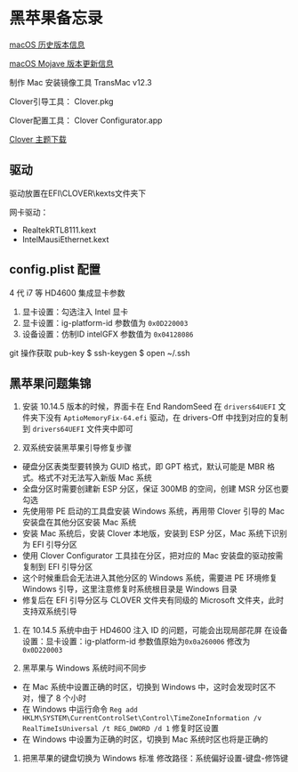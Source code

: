 # 黑苹果备忘录

[macOS 历史版本信息](https://support.apple.com/zh-cn/HT201260)

[macOS Mojave 版本更新信息](https://support.apple.com/zh-cn/HT209149)

制作 Mac 安装镜像工具 TransMac v12.3

Clover引导工具：
Clover.pkg

Clover配置工具：
Clover Configurator.app

[Clover 主题下载](https://sourceforge.net/p/cloverefiboot/themes/ci/master/tree/themes)

## 驱动

驱动放置在EFI\CLOVER\kexts文件夹下

网卡驱动：

- RealtekRTL8111.kext
- IntelMausiEthernet.kext

## config.plist 配置

4 代 i7 等 HD4600 集成显卡参数

1. 显卡设置：勾选注入 Intel 显卡
2. 显卡设置：ig-platform-id 参数值为 `0x0D220003`
3. 设备设置：仿制ID intelGFX 参数值为 `0x04128086`

git 操作获取 pub-key
$ ssh-keygen
$ open ~/.ssh

## 黑苹果问题集锦

1. 安装 10.14.5 版本的时候，界面卡在 End RandomSeed
在 `drivers64UEFI` 文件夹下没有 `AptioMemoryFix-64.efi` 驱动，在 drivers-Off 中找到对应的复制到 `drivers64UEFI` 文件夹中即可

1. 双系统安装黑苹果引导修复步骤

- 硬盘分区表类型要转换为 GUID 格式，即 GPT 格式，默认可能是 MBR 格式。格式不对无法写入新版 Mac 系统
- 全盘分区时需要创建新 ESP 分区，保证 300MB 的空间，创建 MSR 分区也要勾选
- 先使用带 PE 启动的工具盘安装 Windows 系统，再用带 Clover 引导的 Mac 安装盘在其他分区安装 Mac 系统
- 安装 Mac 系统后，安装 Clover 本地版，安装到 ESP 分区，Mac 系统下识别为 EFI 引导分区
- 使用 Clover Configurator 工具挂在分区，把对应的 Mac 安装盘的驱动按需复制到 EFI 引导分区
- 这个时候重启会无法进入其他分区的 Windows 系统，需要进 PE 环境修复 Windows 引导，这里注意修复时系统根目录是 Windows 目录
- 修复后在 EFI 引导分区与 CLOVER 文件夹有同级的 Microsoft 文件夹，此时支持双系统引导

1. 在 10.14.5 系统中由于 HD4600 注入 ID 的问题，可能会出现局部花屏
在设备设置：显卡设置：ig-platform-id 参数值原始为`0x0a260006` 修改为 `0x0D220003`

1. 黑苹果与 Windows 系统时间不同步

- 在 Mac 系统中设置正确的时区，切换到 Windows 中，这时会发现时区不对，慢了 8 个小时
- 在 Windows 中运行命令 `Reg add HKLM\SYSTEM\CurrentControlSet\Control\TimeZoneInformation /v RealTimeIsUniversal /t REG_DWORD /d 1` 修复时区设置
- 在 Windows 中设置为正确的时区，切换到 Mac 系统时区也将是正确的

1. 把黑苹果的键盘切换为 Windows 标准
修改路径：系统偏好设置-键盘-修饰键
